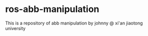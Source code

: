 # ros-abb-manipulation
This is a repository of abb manipulation by johnny  @ xi'an jiaotong university  
